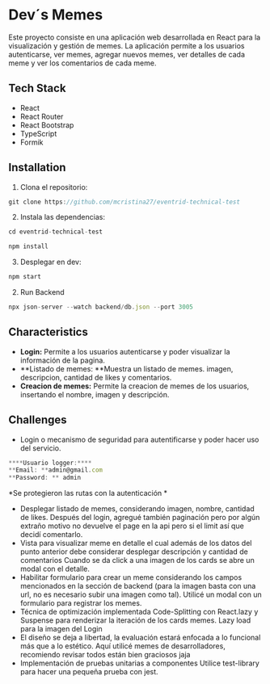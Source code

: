 # Dev´s Memes

Este proyecto consiste en una aplicación web desarrollada en React para la visualización y gestión de memes. La aplicación permite a los usuarios autenticarse, ver memes, agregar nuevos memes, ver detalles de cada meme y ver los comentarios de cada meme.

## Tech Stack

- React
- React Router
- React Bootstrap
- TypeScript
- Formik

## Installation 

1. Clona el repositorio:

```javascript
git clone https://github.com/mcristina27/eventrid-technical-test
```

2. Instala las dependencias:

```javascript
cd eventrid-technical-test
```
```javascript
npm install
```
3. Desplegar en dev:

```javascript
npm start
```
2. Run Backend
```javascript
npx json-server --watch backend/db.json --port 3005
```

## Characteristics

- **Login:** Permite a los usuarios autenticarse y poder visualizar la información de la pagina. 
- **Listado de memes: **Muestra un listado de memes. imagen, descripcion, cantidad de likes y comentarios.
- **Creacion de memes:** Permite la creacion de memes de los usuarios, insertando el nombre, imagen y descripción.

## Challenges

- Login o mecanismo de seguridad para autentificarse y poder hacer uso del servicio.
```javascript
****Usuario logger:****
**Email: **admin@gmail.com
**Password: ** admin
```
*Se protegieron las rutas con la autenticación *
- Desplegar listado de memes, considerando imagen, nombre, cantidad de likes.
		Después del login, agregué también paginación pero por algún extraño motivo no devuelve el page en la api pero si el limit así que decidí comentarlo.
- Vista para visualizar meme en detalle el cual además de los datos del punto anterior debe considerar desplegar descripción y cantidad de comentarios
		Cuando se da click a una imagen de los cards se abre un modal con el detalle.
- Habilitar formulario para crear un meme considerando los campos mencionados en la sección de backend (para la imagen basta con una url, no es necesario subir una imagen como tal).
		Utilicé un modal con un formulario para registrar los memes.
- Técnica de optimización implementada
		Code-Splitting con React.lazy y Suspense para renderizar la iteración de los cards memes.
		Lazy load para la imagen del Login
- El diseño se deja a libertad, la evaluación estará enfocada a lo funcional más que a lo estético.
		Aquí utilicé memes de desarrolladores, recomiendo revisar todos están bien graciosos jaja
- Implementación de pruebas unitarias a componentes
		Utilice  test-library para hacer una pequeña prueba con jest.